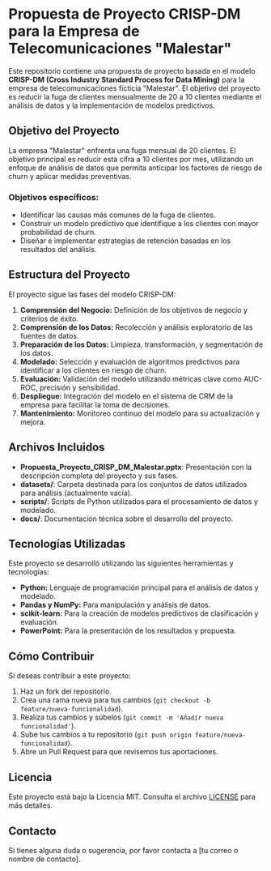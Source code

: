 # Propuesta de Proyecto CRISP-DM para la Empresa de Telecomunicaciones "Malestar"

Este repositorio contiene una propuesta de proyecto basada en el modelo **CRISP-DM (Cross Industry Standard Process for Data Mining)** para la empresa de telecomunicaciones ficticia "Malestar". El objetivo del proyecto es reducir la fuga de clientes mensualmente de 20 a 10 clientes mediante el análisis de datos y la implementación de modelos predictivos.

## Objetivo del Proyecto

La empresa "Malestar" enfrenta una fuga mensual de 20 clientes. El objetivo principal es reducir esta cifra a 10 clientes por mes, utilizando un enfoque de análisis de datos que permita anticipar los factores de riesgo de churn y aplicar medidas preventivas.

### Objetivos específicos:
- Identificar las causas más comunes de la fuga de clientes.
- Construir un modelo predictivo que identifique a los clientes con mayor probabilidad de churn.
- Diseñar e implementar estrategias de retención basadas en los resultados del análisis.

## Estructura del Proyecto

El proyecto sigue las fases del modelo CRISP-DM:
1. **Comprensión del Negocio:** Definición de los objetivos de negocio y criterios de éxito.
2. **Comprensión de los Datos:** Recolección y análisis exploratorio de las fuentes de datos.
3. **Preparación de los Datos:** Limpieza, transformación, y segmentación de los datos.
4. **Modelado:** Selección y evaluación de algoritmos predictivos para identificar a los clientes en riesgo de churn.
5. **Evaluación:** Validación del modelo utilizando métricas clave como AUC-ROC, precisión y sensibilidad.
6. **Despliegue:** Integración del modelo en el sistema de CRM de la empresa para facilitar la toma de decisiones.
7. **Mantenimiento:** Monitoreo continuo del modelo para su actualización y mejora.

## Archivos Incluidos

- **Propuesta_Proyecto_CRISP_DM_Malestar.pptx**: Presentación con la descripción completa del proyecto y sus fases.
- **datasets/**: Carpeta destinada para los conjuntos de datos utilizados para análisis (actualmente vacía).
- **scripts/**: Scripts de Python utilizados para el procesamiento de datos y modelado.
- **docs/**: Documentación técnica sobre el desarrollo del proyecto.

## Tecnologías Utilizadas

Este proyecto se desarrolló utilizando las siguientes herramientas y tecnologías:

- **Python:** Lenguaje de programación principal para el análisis de datos y modelado.
- **Pandas y NumPy:** Para manipulación y análisis de datos.
- **scikit-learn:** Para la creación de modelos predictivos de clasificación y evaluación.
- **PowerPoint:** Para la presentación de los resultados y propuesta.

## Cómo Contribuir

Si deseas contribuir a este proyecto:

1. Haz un fork del repositorio.
2. Crea una rama nueva para tus cambios (`git checkout -b feature/nueva-funcionalidad`).
3. Realiza tus cambios y súbelos (`git commit -m 'Añadir nueva funcionalidad'`).
4. Sube tus cambios a tu repositorio (`git push origin feature/nueva-funcionalidad`).
5. Abre un Pull Request para que revisemos tus aportaciones.

## Licencia

Este proyecto está bajo la Licencia MIT. Consulta el archivo [LICENSE](LICENSE) para más detalles.

## Contacto

Si tienes alguna duda o sugerencia, por favor contacta a [tu correo o nombre de contacto].
